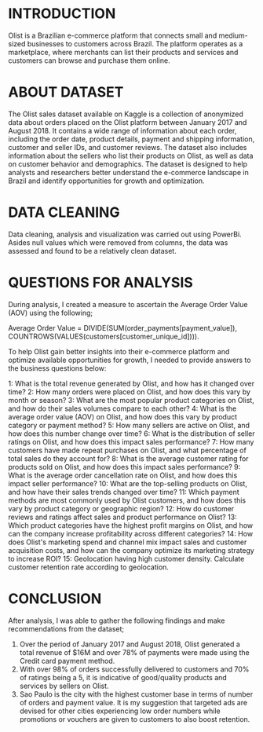 # INTRODUCTION
Olist is a Brazilian e-commerce platform that connects small and medium-sized businesses to customers across Brazil. The platform operates as a marketplace, where merchants can list their products and services and customers can browse and purchase them online.

# ABOUT DATASET
The Olist sales dataset available on Kaggle is a collection of anonymized data about orders placed on the Olist platform between January 2017 and August 2018. It contains a wide range of information about each order, including the order date, product details, payment and shipping information, customer and seller IDs, and customer reviews. The dataset also includes information about the sellers who list their products on Olist, as well as data on customer behavior and demographics. The dataset is designed to help analysts and researchers better understand the e-commerce landscape in Brazil and identify opportunities for growth and optimization.

# DATA CLEANING
Data cleaning, analysis and visualization was carried out using PowerBi. Asides null values which were removed from columns, the data was assessed and found to be a relatively clean dataset.

# QUESTIONS FOR ANALYSIS
During analysis, I created a measure to ascertain the Average Order Value (AOV) using the following; 

Average Order Value = DIVIDE(SUM(order_payments[payment_value]), COUNTROWS(VALUES(customers[customer_unique_id]))).

To help Olist gain better insights into their e-commerce platform and optimize available opportunities for growth, I needed to provide answers to the business questions below: 

1: What is the total revenue generated by Olist, and how has it changed over time?
2: How many orders were placed on Olist, and how does this vary by month or season? 
3: What are the most popular product categories on Olist, and how do their sales volumes compare to each other? 
4: What is the average order value (AOV) on Olist, and how does this vary by product category or payment method? 
5: How many sellers are active on Olist, and how does this number change over time? 
6: What is the distribution of seller ratings on Olist, and how does this impact sales performance? 
7: How many customers have made repeat purchases on Olist, and what percentage of total sales do they account for? 
8: What is the average customer rating for products sold on Olist, and how does this impact sales performance? 
9: What is the average order cancellation rate on Olist, and how does this impact seller performance?
10: What are the top-selling products on Olist, and how have their sales trends changed over time?
11: Which payment methods are most commonly used by Olist customers, and how does this vary by product category or geographic region? 
12: How do customer reviews and ratings affect sales and product performance on Olist? 
13: Which product categories have the highest profit margins on Olist, and how can the company increase profitability across different categories? 
14: How does Olist's marketing spend and channel mix impact sales and customer acquisition costs, and how can the company optimize its marketing strategy to increase ROI? 
15: Geolocation having high customer density. Calculate customer retention rate according to geolocation.





# CONCLUSION
After analysis, I was able to gather the following findings and make recommendations from the dataset;
1.	Over the period of January 2017 and August 2018, Olist generated a total revenue of $16M and over 78% of payments were made using the Credit card payment method.
2.	With over 98% of orders successfully delivered to customers and 70% of ratings being a 5, it is indicative of good/quality products and services by sellers on Olist. 
3.	Sao Paulo is the city with the highest customer base in terms of number of orders and payment value. It is my suggestion that targeted ads are devised for other cities experiencing low order numbers while promotions or vouchers are given to customers to also boost retention.





